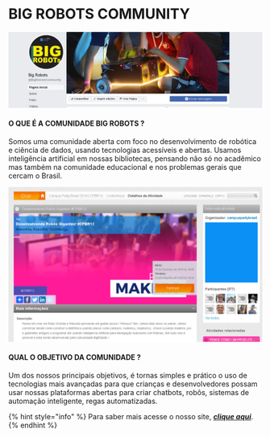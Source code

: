 # BIG ROBOTS COMMUNITY

![](.gitbook/assets/image%20%285%29.png)

#### O QUE É A COMUNIDADE BIG ROBOTS ?

Somos uma comunidade aberta com foco no desenvolvimento de robótica e ciência de dados, usando tecnologias acessíveis e abertas. Usamos inteligência artificial em nossas bibliotecas, pensando não só no acadêmico mas também na comunidade educacional e nos problemas gerais que cercam o Brasil. 

![](.gitbook/assets/image%20%286%29.png)

#### QUAL O OBJETIVO DA COMUNIDADE ?

Um dos nossos principais objetivos, é tornas simples e prático o uso de tecnologias mais avançadas para que crianças e desenvolvedores possam usar nossas plataformas abertas para criar chatbots, robôs, sistemas de automação inteligente, regas automatizadas.

{% hint style="info" %}
Para saber mais acesse o nosso site, [_**clique aqui**_](https://sites.google.com/view/bigrobots/p%C3%A1gina-inicial).
{% endhint %}

